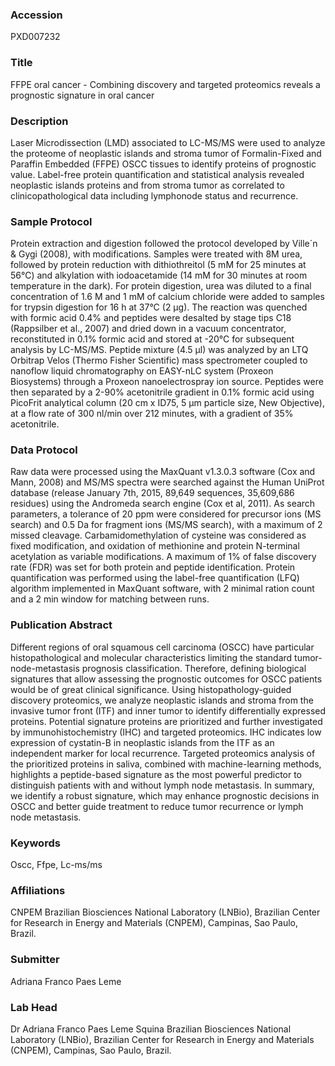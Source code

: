 ### Accession
PXD007232

### Title
FFPE oral cancer -  Combining discovery and targeted proteomics reveals a prognostic signature in oral cancer

### Description
Laser Microdissection (LMD) associated to LC-MS/MS were used to analyze the proteome of neoplastic islands and stroma tumor of Formalin-Fixed and Paraffin Embedded (FFPE) OSCC tissues to identify proteins of prognostic value. Label-free protein quantification and statistical analysis revealed neoplastic islands proteins and from stroma tumor as correlated to clinicopathological data including lymphonode status and recurrence.

### Sample Protocol
Protein extraction and digestion followed the protocol developed by Ville´n & Gygi (2008), with modifications. Samples were treated with 8M urea, followed by protein reduction with dithiothreitol (5 mM for 25 minutes at 56°C) and alkylation with iodoacetamide (14 mM for 30 minutes at room temperature in the dark). For protein digestion, urea was diluted to a final concentration of 1.6 M and 1 mM of calcium chloride were added to samples for trypsin digestion for 16 h at 37°C (2 µg). The reaction was quenched with formic acid 0.4% and peptides were desalted by stage tips C18 (Rappsilber et al., 2007) and dried down in a vacuum concentrator, reconstituted in 0.1% formic acid and stored at -20°C for subsequent analysis by LC-MS/MS. Peptide mixture (4.5 µl) was analyzed by an LTQ Orbitrap Velos (Thermo Fisher Scientific) mass spectrometer coupled to nanoflow liquid chromatography on EASY-nLC system (Proxeon Biosystems) through a Proxeon nanoelectrospray ion source. Peptides were then separated by a 2-90% acetonitrile gradient in 0.1% formic acid using PicoFrit analytical column (20 cm x ID75, 5 µm particle size, New Objective), at a flow rate of 300 nl/min over 212 minutes, with a gradient of 35% acetonitrile.

### Data Protocol
Raw data were processed using the MaxQuant v1.3.0.3 software (Cox and Mann, 2008) and MS/MS spectra were searched against the Human UniProt database (release January 7th, 2015, 89,649 sequences, 35,609,686 residues) using the Andromeda search engine (Cox et al, 2011). As search parameters, a tolerance of 20 ppm were considered for precursor ions (MS search) and 0.5 Da for fragment ions (MS/MS search), with a maximum of 2 missed cleavage. Carbamidomethylation of cysteine was considered as fixed modification, and oxidation of methionine and protein N-terminal acetylation as variable modifications. A maximum of 1% of false discovery rate (FDR) was set for both protein and peptide identification. Protein quantification was performed using the label-free quantification (LFQ) algorithm implemented in MaxQuant software, with 2 minimal ration count and a 2 min window for matching between runs.

### Publication Abstract
Different regions of oral squamous cell carcinoma (OSCC) have particular histopathological and molecular characteristics limiting the standard tumor-node-metastasis prognosis classification. Therefore, defining biological signatures that allow assessing the prognostic outcomes for OSCC patients would be of great clinical significance. Using histopathology-guided discovery proteomics, we analyze neoplastic islands and stroma from the invasive tumor front (ITF) and inner tumor to identify differentially expressed proteins. Potential signature proteins are prioritized and further investigated by immunohistochemistry (IHC) and targeted proteomics. IHC indicates low expression of cystatin-B in neoplastic islands from the ITF as an independent marker for local recurrence. Targeted proteomics analysis of the prioritized proteins in saliva, combined with machine-learning methods, highlights a peptide-based signature as the most powerful predictor to distinguish patients with and without lymph node metastasis. In summary, we identify a robust signature, which may enhance prognostic decisions in OSCC and better guide treatment to reduce tumor recurrence or lymph node metastasis.

### Keywords
Oscc, Ffpe, Lc-ms/ms

### Affiliations
CNPEM
Brazilian Biosciences National Laboratory (LNBio), Brazilian Center for Research in Energy and Materials (CNPEM), Campinas, Sao Paulo, Brazil.

### Submitter
Adriana Franco Paes Leme

### Lab Head
Dr Adriana Franco Paes Leme Squina
Brazilian Biosciences National Laboratory (LNBio), Brazilian Center for Research in Energy and Materials (CNPEM), Campinas, Sao Paulo, Brazil.


